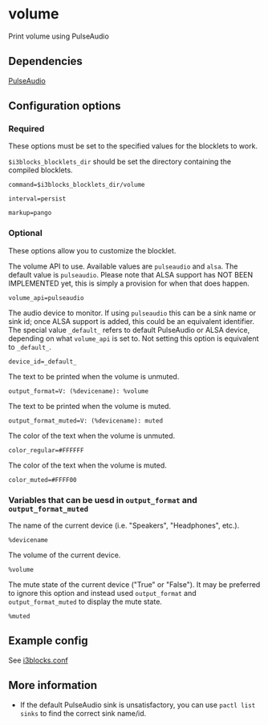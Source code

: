 # volume
Print volume using PulseAudio

## Dependencies
[PulseAudio](https://www.freedesktop.org/wiki/Software/PulseAudio/)

## Configuration options

### Required
These options must be set to the specified values for the blocklets to work.

`$i3blocks_blocklets_dir` should be set the directory containing the compiled blocklets.
```
command=$i3blocks_blocklets_dir/volume
```
```
interval=persist
```
```
markup=pango
```

### Optional
These options allow you to customize the blocklet.

The volume API to use. Available values are `pulseaudio` and `alsa`. The default value is `pulseaudio`. Please note that ALSA support has NOT BEEN IMPLEMENTED yet, this is simply a provision for when that does happen.
```
volume_api=pulseaudio
```
The audio device to monitor. If using `pulseaudio` this can be a sink name or sink id; once ALSA support is added, this could be an equivalent identifier. The special value `_default_` refers to default PulseAudio or ALSA device, depending on what `volume_api` is set to. Not setting this option is equivalent to `_default_`.
```
device_id=_default_
```
The text to be printed when the volume is unmuted.
```
output_format=V: (%devicename): %volume
```
The text to be printed when the volume is muted.
```
output_format_muted=V: (%devicename): muted
```
The color of the text when the volume is unmuted.
```
color_regular=#FFFFFF
```
The color of the text when the volume is muted.
```
color_muted=#FFFF00
```

### Variables that can be uesd in `output_format` and `output_format_muted`

The name of the current device (i.e. "Speakers", "Headphones", etc.).
```
%devicename
```
The volume of the current device.
```
%volume
```
The mute state of the current device ("True" or "False"). It may be preferred to ignore this option and instead used `output_format` and `output_format_muted` to display the mute state.
```
%muted
```

## Example config
See [i3blocks.conf](i3blocks.conf)

## More information
- If the default PulseAudio sink is unsatisfactory, you can use `pactl list sinks` to find the correct sink name/id.

